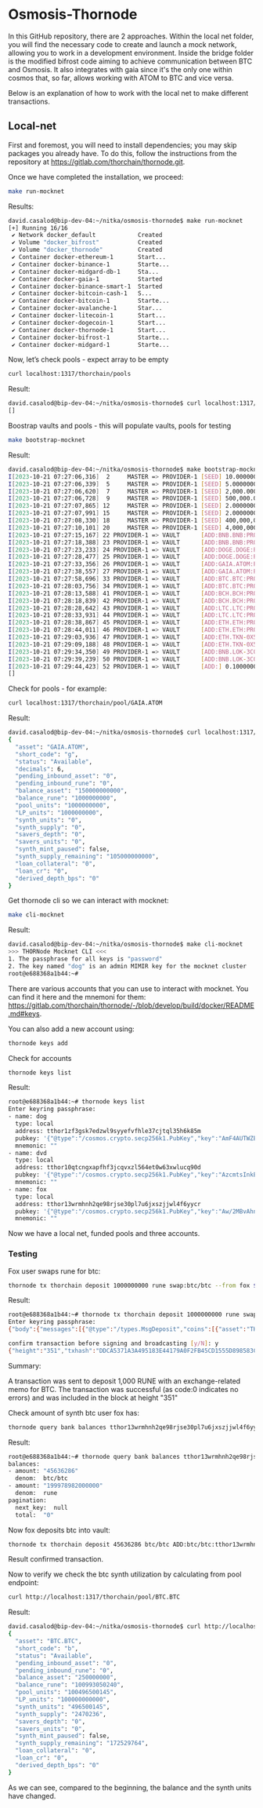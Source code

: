 # Osmosis-Thornode
In this GitHub repository, there are 2 approaches. Within the local net folder, you will find the necessary code to create and launch a mock network, allowing you to work in a development environment. Inside the bridge folder is the modified bifrost code aiming to achieve communication between BTC and Osmosis. It also integrates with gaia since it's the only one within cosmos that, so far, allows working with ATOM to BTC and vice versa.

Below is an explanation of how to work with the local net to make different transactions.

## Local-net

First and foremost, you will need to install dependencies; you may skip packages you already have. To do this, follow the instructions from the repository at https://gitlab.com/thorchain/thornode.git.

Once we have completed the installation, we proceed:
```sh
make run-mocknet
```
Results: 
```sh
david.casalod@bip-dev-04:~/nitka/osmosis-thornode$ make run-mocknet
[+] Running 16/16
 ✔ Network docker_default            Created                                0.2s 
 ✔ Volume "docker_bifrost"           Created                                0.0s 
 ✔ Volume "docker_thornode"          Created                                0.0s 
 ✔ Container docker-ethereum-1       Start...                               0.2s 
 ✔ Container docker-binance-1        Starte...                              0.2s 
 ✔ Container docker-midgard-db-1     Sta...                                 0.2s 
 ✔ Container docker-gaia-1           Started                                0.2s 
 ✔ Container docker-binance-smart-1  Started                                0.2s 
 ✔ Container docker-bitcoin-cash-1   S...                                   0.2s 
 ✔ Container docker-bitcoin-1        Starte...                              0.2s 
 ✔ Container docker-avalanche-1      Star...                                0.2s 
 ✔ Container docker-litecoin-1       Start...                               0.2s 
 ✔ Container docker-dogecoin-1       Start...                               0.2s 
 ✔ Container docker-thornode-1       Start...                               0.0s 
 ✔ Container docker-bifrost-1        Starte...                              0.0s 
 ✔ Container docker-midgard-1        Starte...                              0.0s 
```
Now, let’s check pools - expect array to be empty 
```sh
curl localhost:1317/thorchain/pools
```
Result:
```sh
david.casalod@bip-dev-04:~/nitka/osmosis-thornode$ curl localhost:1317/thorchain/pools
[]
```
Boostrap vaults and pools - this will populate vaults, pools for testing
```sh
make bootstrap-mocknet
```
Result:
```sh
david.casalod@bip-dev-04:~/nitka/osmosis-thornode$ make bootstrap-mocknet
I[2023-10-21 07:27:06,316]  2     MASTER => PROVIDER-1 [SEED] 10.00000000 BNB.BNB, 800.00000000 BNB.LOK-3C0
I[2023-10-21 07:27:06,339]  5     MASTER => PROVIDER-1 [SEED] 5.00000000 BTC.BTC
I[2023-10-21 07:27:06,620]  7     MASTER => PROVIDER-1 [SEED] 2,000.00000000 DOGE.DOGE
I[2023-10-21 07:27:06,728]  9     MASTER => PROVIDER-1 [SEED] 500,000.00000000 GAIA.ATOM
I[2023-10-21 07:27:07,865] 12     MASTER => PROVIDER-1 [SEED] 2.00000000 BCH.BCH
I[2023-10-21 07:27:07,991] 15     MASTER => PROVIDER-1 [SEED] 2.00000000 LTC.LTC
I[2023-10-21 07:27:08,330] 18     MASTER => PROVIDER-1 [SEED] 400,000,000,000.00000000 ETH.ETH
I[2023-10-21 07:27:10,101] 20     MASTER => PROVIDER-1 [SEED] 4,000,000,000,000.00000000 ETH.TKN-0X52C84043CD9C865236F11D9FC9F56AA003C1F922
I[2023-10-21 07:27:15,167] 22 PROVIDER-1 => VAULT      [ADD:BNB.BNB:PROVIDER-1] 1,000.00000000 THOR.RUNE
I[2023-10-21 07:27:18,388] 23 PROVIDER-1 => VAULT      [ADD:BNB.BNB:PROVIDER-1] 2.50000000 BNB.BNB
I[2023-10-21 07:27:23,233] 24 PROVIDER-1 => VAULT      [ADD:DOGE.DOGE:PROVIDER-1] 10.00000000 THOR.RUNE
I[2023-10-21 07:27:28,477] 25 PROVIDER-1 => VAULT      [ADD:DOGE.DOGE:PROVIDER-1] 1,500.00000000 DOGE.DOGE
I[2023-10-21 07:27:33,356] 26 PROVIDER-1 => VAULT      [ADD:GAIA.ATOM:PROVIDER-1] 10.00000000 THOR.RUNE
I[2023-10-21 07:27:38,557] 27 PROVIDER-1 => VAULT      [ADD:GAIA.ATOM:PROVIDER-1] 1,500.00000000 GAIA.ATOM
I[2023-10-21 07:27:58,696] 33 PROVIDER-1 => VAULT      [ADD:BTC.BTC:PROVIDER-1] 1,000.00000000 THOR.RUNE
I[2023-10-21 07:28:03,756] 34 PROVIDER-1 => VAULT      [ADD:BTC.BTC:PROVIDER-1] 2.50000000 BTC.BTC
I[2023-10-21 07:28:13,588] 41 PROVIDER-1 => VAULT      [ADD:BCH.BCH:PROVIDER-1] 500.00000000 THOR.RUNE
I[2023-10-21 07:28:18,839] 42 PROVIDER-1 => VAULT      [ADD:BCH.BCH:PROVIDER-1] 1.50000000 BCH.BCH
I[2023-10-21 07:28:28,642] 43 PROVIDER-1 => VAULT      [ADD:LTC.LTC:PROVIDER-1] 500.00000000 THOR.RUNE
I[2023-10-21 07:28:33,931] 44 PROVIDER-1 => VAULT      [ADD:LTC.LTC:PROVIDER-1] 1.50000000 LTC.LTC
I[2023-10-21 07:28:38,867] 45 PROVIDER-1 => VAULT      [ADD:ETH.ETH:PROVIDER-1] 500.00000000 THOR.RUNE
I[2023-10-21 07:28:44,011] 46 PROVIDER-1 => VAULT      [ADD:ETH.ETH:PROVIDER-1] 4,000,000,000.00000000 ETH.ETH
I[2023-10-21 07:29:03,936] 47 PROVIDER-1 => VAULT      [ADD:ETH.TKN-0X52C84043CD9C865236F11D9FC9F56AA003C1F922:PROVIDER-1] 500.00000000 THOR.RUNE
I[2023-10-21 07:29:09,188] 48 PROVIDER-1 => VAULT      [ADD:ETH.TKN-0X52C84043CD9C865236F11D9FC9F56AA003C1F922:PROVIDER-1] 40,000,000,000.00000000 ETH.TKN-0X52C84043CD9C865236F11D9FC9F56AA003C1F922
I[2023-10-21 07:29:34,350] 49 PROVIDER-1 => VAULT      [ADD:BNB.LOK-3C0:PROVIDER-1] 400.00000000 BNB.LOK-3C0
I[2023-10-21 07:29:39,239] 50 PROVIDER-1 => VAULT      [ADD:BNB.LOK-3C0:PROVIDER-1] 500.00000000 THOR.RUNE
I[2023-10-21 07:29:44,423] 52 PROVIDER-1 => VAULT      [ADD:] 0.10000000 BNB.BNB
[]
```

Check for pools - for example: 
```sh
curl localhost:1317/thorchain/pool/GAIA.ATOM
```
Result:
```sh
david.casalod@bip-dev-04:~/nitka/osmosis-thornode$ curl localhost:1317/thorchain/pool/GAIA.ATOM
{
  "asset": "GAIA.ATOM",
  "short_code": "g",
  "status": "Available",
  "decimals": 6,
  "pending_inbound_asset": "0",
  "pending_inbound_rune": "0",
  "balance_asset": "150000000000",
  "balance_rune": "1000000000",
  "pool_units": "1000000000",
  "LP_units": "1000000000",
  "synth_units": "0",
  "synth_supply": "0",
  "savers_depth": "0",
  "savers_units": "0",
  "synth_mint_paused": false,
  "synth_supply_remaining": "105000000000",
  "loan_collateral": "0",
  "loan_cr": "0",
  "derived_depth_bps": "0"
}
```

Get thornode cli so we can interact with mocknet:
```sh
make cli-mocknet
```
Result:
```sh
david.casalod@bip-dev-04:~/nitka/osmosis-thornode$ make cli-mocknet
>>> THORNode Mocknet CLI <<<
1. The passphrase for all keys is "password"
2. The key named "dog" is an admin MIMIR key for the mocknet cluster
root@e688368a1b44:~# 
```
There are various accounts that you can use to interact with mocknet.
You can find it here and the mnemoni for them: https://gitlab.com/thorchain/thornode/-/blob/develop/build/docker/README.md#keys.

You can also add a new account using: 
```sh
thornode keys add 
```
Check for accounts 
```sh
thornode keys list
```
Result:
```sh
root@e688368a1b44:~# thornode keys list
Enter keyring passphrase:
- name: dog
  type: local
  address: tthor1zf3gsk7edzwl9syyefvfhle37cjtql35h6k85m
  pubkey: '{"@type":"/cosmos.crypto.secp256k1.PubKey","key":"AmF4AUTWZEUSBtgqiR5n2Lgic/Yrr1mWupMo5TAubNRO"}'
  mnemonic: ""
- name: dvd
  type: local
  address: tthor10qtcngxapfhf3jcqvxzl564et0w63xwlucq90d
  pubkey: '{"@type":"/cosmos.crypto.secp256k1.PubKey","key":"AzcmtsInkEuu6T2ZLgJAUxjAzfX9iDrgN1SaljIZbtBJ"}'
  mnemonic: ""
- name: fox
  type: local
  address: tthor13wrmhnh2qe98rjse30pl7u6jxszjjwl4f6yycr
  pubkey: '{"@type":"/cosmos.crypto.secp256k1.PubKey","key":"Aw/2MBvAhnLEifCInxlpTjCXxV0I/nE8pI5jNI+Zblx6"}'
  mnemonic: ""
```

Now we have a local net, funded pools and three accounts.

### Testing
Fox user swaps rune for btc:
```sh
thornode tx thorchain deposit 1000000000 rune swap:btc/btc --from fox $TX_FLAGS
```
Result: 
```sh
root@e688368a1b44:~# thornode tx thorchain deposit 1000000000 rune swap:btc/btc --from fox $TX_FLAGS
Enter keyring passphrase:
{"body":{"messages":[{"@type":"/types.MsgDeposit","coins":[{"asset":"THOR.RUNE","amount":"1000000000","decimals":"0"}],"memo":"swap:btc/btc","signer":"tthor13wrmhnh2qe98rjse30pl7u6jxszjjwl4f6yycr"}],"memo":"","timeout_height":"0","extension_options":[],"non_critical_extension_options":[]},"auth_info":{"signer_infos":[],"fee":{"amount":[],"gas_limit":"200000","payer":"","granter":""}},"signatures":[]}

confirm transaction before signing and broadcasting [y/N]: y
{"height":"351","txhash":"DDCA5371A3A495183E44179A0F2FB45CD1555D898583C5CC41353D27E20B1E66","codespace":"","code":0,"data":"0A130A112F74797065732E4D73674465706F736974","raw_log":"[{\"events\":[{\"type\":\"coin_received\",\"attributes\":[{\"key\":\"receiver\",\"value\":\"tthor1g98cy3n9mmjrpn0sxmn63lztelera37nrytwp2\"},{\"key\":\"amount\",\"value\":\"1000000000rune\"}]},{\"type\":\"coin_spent\",\"attributes\":[{\"key\":\"spender\",\"value\":\"tthor13wrmhnh2qe98rjse30pl7u6jxszjjwl4f6yycr\"},{\"key\":\"amount\",\"value\":\"1000000000rune\"}]},{\"type\":\"message\",\"attributes\":[{\"key\":\"action\",\"value\":\"deposit\"},{\"key\":\"sender\",\"value\":\"tthor13wrmhnh2qe98rjse30pl7u6jxszjjwl4f6yycr\"}]},{\"type\":\"transfer\",\"attributes\":[{\"key\":\"recipient\",\"value\":\"tthor1g98cy3n9mmjrpn0sxmn63lztelera37nrytwp2\"},{\"key\":\"sender\",\"value\":\"tthor13wrmhnh2qe98rjse30pl7u6jxszjjwl4f6yycr\"},{\"key\":\"amount\",\"value\":\"1000000000rune\"}]}]}]","logs":[{"msg_index":0,"log":"","events":[{"type":"coin_received","attributes":[{"key":"receiver","value":"tthor1g98cy3n9mmjrpn0sxmn63lztelera37nrytwp2"},{"key":"amount","value":"1000000000rune"}]},{"type":"coin_spent","attributes":[{"key":"spender","value":"tthor13wrmhnh2qe98rjse30pl7u6jxszjjwl4f6yycr"},{"key":"amount","value":"1000000000rune"}]},{"type":"message","attributes":[{"key":"action","value":"deposit"},{"key":"sender","value":"tthor13wrmhnh2qe98rjse30pl7u6jxszjjwl4f6yycr"}]},{"type":"transfer","attributes":[{"key":"recipient","value":"tthor1g98cy3n9mmjrpn0sxmn63lztelera37nrytwp2"},{"key":"sender","value":"tthor13wrmhnh2qe98rjse30pl7u6jxszjjwl4f6yycr"},{"key":"amount","value":"1000000000rune"}]}]}],"info":"","gas_wanted":"0","gas_used":"156763","tx":null,"timestamp":"","events":[{"type":"tx","attributes":[{"key":"ZmVl","value":"","index":true}]},{"type":"coin_spent","attributes":[{"key":"c3BlbmRlcg==","value":"dHRob3IxM3dybWhuaDJxZTk4cmpzZTMwcGw3dTZqeHN6amp3bDRmNnl5Y3I=","index":true},{"key":"YW1vdW50","value":"MjAwMDAwMHJ1bmU=","index":true}]},{"type":"coin_received","attributes":[{"key":"cmVjZWl2ZXI=","value":"dHRob3IxZGhleWNkZXZxMzlxbGt4czJhNnd1dXp5bjRhcXhodmUzaGhtbHc=","index":true},{"key":"YW1vdW50","value":"MjAwMDAwMHJ1bmU=","index":true}]},{"type":"transfer","attributes":[{"key":"cmVjaXBpZW50","value":"dHRob3IxZGhleWNkZXZxMzlxbGt4czJhNnd1dXp5bjRhcXhodmUzaGhtbHc=","index":true},{"key":"c2VuZGVy","value":"dHRob3IxM3dybWhuaDJxZTk4cmpzZTMwcGw3dTZqeHN6amp3bDRmNnl5Y3I=","index":true},{"key":"YW1vdW50","value":"MjAwMDAwMHJ1bmU=","index":true}]},{"type":"message","attributes":[{"key":"c2VuZGVy","value":"dHRob3IxM3dybWhuaDJxZTk4cmpzZTMwcGw3dTZqeHN6amp3bDRmNnl5Y3I=","index":true}]},{"type":"tx","attributes":[{"key":"YWNjX3NlcQ==","value":"dHRob3IxM3dybWhuaDJxZTk4cmpzZTMwcGw3dTZqeHN6amp3bDRmNnl5Y3IvMA==","index":true}]},{"type":"tx","attributes":[{"key":"c2lnbmF0dXJl","value":"R0ZueVUydEViN2NQSmlXaVlyalZaR09CaS9XY1pwZ0ZIQW85eTVoT3E1NDFMbHJKQlVnUEdHK21hUU5PRVVqbDVGdjY4dHBPdmZLMnpLY2plbVhtOFE9PQ==","index":true}]},{"type":"message","attributes":[{"key":"YWN0aW9u","value":"ZGVwb3NpdA==","index":true}]},{"type":"coin_spent","attributes":[{"key":"c3BlbmRlcg==","value":"dHRob3IxM3dybWhuaDJxZTk4cmpzZTMwcGw3dTZqeHN6amp3bDRmNnl5Y3I=","index":true},{"key":"YW1vdW50","value":"MTAwMDAwMDAwMHJ1bmU=","index":true}]},{"type":"coin_received","attributes":[{"key":"cmVjZWl2ZXI=","value":"dHRob3IxZzk4Y3kzbjltbWpycG4wc3htbjYzbHp0ZWxlcmEzN25yeXR3cDI=","index":true},{"key":"YW1vdW50","value":"MTAwMDAwMDAwMHJ1bmU=","index":true}]},{"type":"transfer","attributes":[{"key":"cmVjaXBpZW50","value":"dHRob3IxZzk4Y3kzbjltbWpycG4wc3htbjYzbHp0ZWxlcmEzN25yeXR3cDI=","index":true},{"key":"c2VuZGVy","value":"dHRob3IxM3dybWhuaDJxZTk4cmpzZTMwcGw3dTZqeHN6amp3bDRmNnl5Y3I=","index":true},{"key":"YW1vdW50","value":"MTAwMDAwMDAwMHJ1bmU=","index":true}]},{"type":"message","attributes":[{"key":"c2VuZGVy","value":"dHRob3IxM3dybWhuaDJxZTk4cmpzZTMwcGw3dTZqeHN6amp3bDRmNnl5Y3I=","index":true}]}]}
```
Summary:

A transaction was sent to deposit 1,000 RUNE with an exchange-related memo for BTC. The transaction was successful (as code:0 indicates no errors) and was included in the block at height "351"

Check amount of synth btc user fox has:
```sh
thornode query bank balances tthor13wrmhnh2qe98rjse30pl7u6jxszjjwl4f6yycr
```
Result:
```sh
root@e688368a1b44:~# thornode query bank balances tthor13wrmhnh2qe98rjse30pl7u6jxszjjwl4f6yycr
balances:
- amount: "45636286"
  denom:  btc/btc
- amount: "199978982000000"
  denom:  rune
pagination:
  next_key:  null
  total:  "0"
```

Now fox deposits btc into vault:

```sh
thornode tx thorchain deposit 45636286 btc/btc ADD:btc/btc:tthor13wrmhnh2qe98rjse30pl7u6jxszjjwl4f6yycr --from fox  $TX_FLAGS
```
Result confirmed transaction.

Now to verify we check the btc synth utilization by calculating from pool endpoint: 

```sh
curl http://localhost:1317/thorchain/pool/BTC.BTC
```
Result:
```sh
david.casalod@bip-dev-04:~/nitka/osmosis-thornode$ curl http://localhost:1317/thorchain/pool/BTC.BTCC
{
  "asset": "BTC.BTC",
  "short_code": "b",
  "status": "Available",
  "pending_inbound_asset": "0",
  "pending_inbound_rune": "0",
  "balance_asset": "250000000",
  "balance_rune": "100993050240",
  "pool_units": "100496500145",
  "LP_units": "100000000000",
  "synth_units": "496500145",
  "synth_supply": "2470236",
  "savers_depth": "0",
  "savers_units": "0",
  "synth_mint_paused": false,
  "synth_supply_remaining": "172529764",
  "loan_collateral": "0",
  "loan_cr": "0",
  "derived_depth_bps": "0"
}
```
As we can see, compared to the beginning, the balance and the synth units have changed.